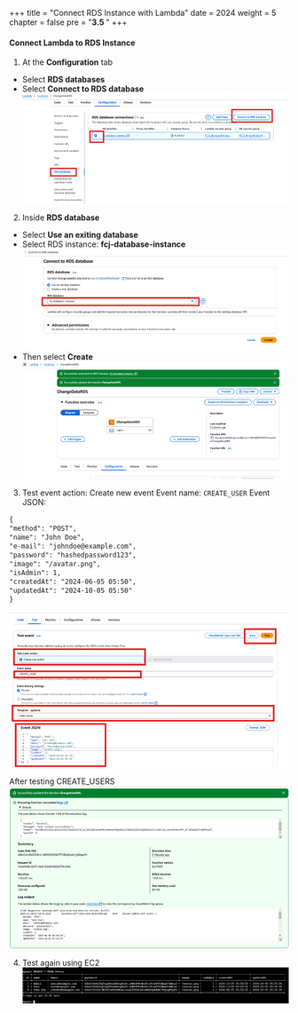 +++
title = "Connect RDS Instance with Lambda"
date = 2024
weight = 5
chapter = false
pre = "<b>3.5 </b>"
+++

#### Connect Lambda to RDS Instance

1. At the **Configuration** tab

- Select **RDS databases**
- Select **Connect to RDS database**
  ![RDS databases](/images/3/3_5/1.png?width=90pc)

2. Inside **RDS database**

- Select **Use an exiting database**
- Select RDS instance: **fcj-database-instance**
  ![RDS instance](/images/3/3_5/2.png?width=90pc)
- Then select **Create**
  ![Create connect](/images/3/3_5/3.png?width=90pc)

3. Test event action: Create new event
   Event name: `CREATE_USER`
   Event JSON:

```
{
"method": "POST",
"name": "John Doe",
"e-mail": "johndoe@example.com",
"password": "hashedpassword123",
"image": "/avatar.png",
"isAdmin": 1,
"createdAt": "2024-06-05 05:50",
"updatedAt": "2024-10-05 05:50"
}

```

![Create new event](/images/3/3_5/4.png?width=90pc)

After testing CREATE_USERS
![success](/images/3/3_5/5.png?width=90pc)

4. Test again using EC2
   ![Check Ec2](/images/3/3_5/6.png?width=90pc)

